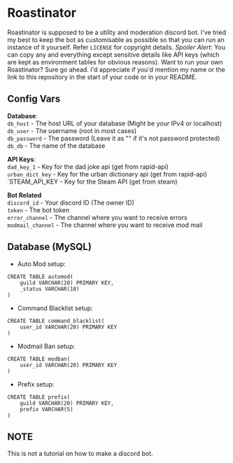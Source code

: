 # Roastinator

Roastinator is supposed to be a utility and moderation discord bot. I've tried my best to keep the bot as customisable as possible so that you can run an instance of it yourself. Refer `LICENSE` for copyright details. *Spoiler Alert*: You can copy any and everything except sensitive details like API keys (which are kept as environment tables for obvious reasons). Want to run your own Roastinator? Sure go ahead. I'd appreciate if you'd mention my name or the link to this repository in the start of your code or in your README.

## Config Vars

**Database**:<br>
`db_host`     - The host URL of your database (Might be your IPv4 or localhost)<br>
`db_user`    - The username (root in most cases)<br>
`db_password` - The password (Leave it as "" if it's not password protected)<br>
`db_db`       - The name of the database

**API Keys**:<br>
`dad_key_1`      - Key for the dad joke api (get from rapid-api)<br>
`urban_dict_key` - Key for the urban dictionary api (get from rapid-api)<br>
`STEAM_API_KEY  - Key for the Steam API (get from steam)

**Bot Related**<br>
`discord_id`      - Your discord ID (The owner ID)<br>
`token`           - The bot token<br>
`error_channel`   - The channel where you want to receive errors<br>
`modmail_channel` - The channel where you want to receive mod mail<br>


## Database (MySQL)
- Auto Mod setup:<br>
```
CREATE TABLE automod(
    guild VARCHAR(20) PRIMARY KEY,
    _status VARCHAR(10)
)
```

- Command Blacklist setup:<br>
```
CREATE TABLE command_blacklist(
    user_id VARCHAR(20) PRIMARY KEY
)
```

- Modmail Ban setup:<br>
```
CREATE TABLE modban(
    user_id VARCHAR(20) PRIMARY KEY
)
```

- Prefix setup:<br>
```
CREATE TABLE prefix(
    guild VARCHAR(20) PRIMARY KEY,
    prefix VARCHAR(5)
)
```

## NOTE

This is not a tutorial on how to make a discord bot.

